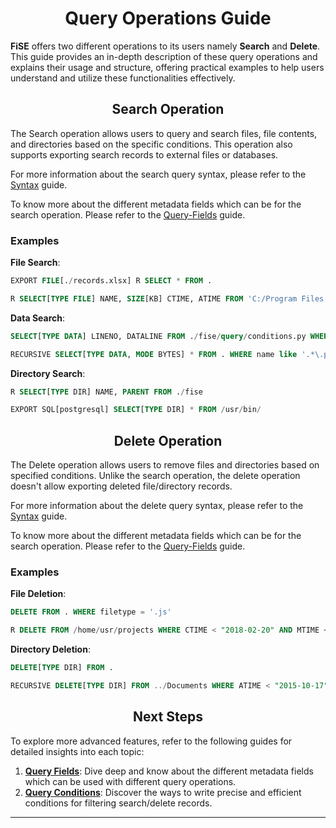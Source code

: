 <h1 align=center>Query Operations Guide</h1>

**FiSE** offers two different operations to its users namely **Search** and **Delete**. This guide provides an in-depth description of these query operations and explains their usage and structure, offering practical examples to help users understand and utilize these functionalities effectively.

<h2 align=center>Search Operation</h2>

The Search operation allows users to query and search files, file contents, and directories based on the specific conditions. This operation also supports exporting search records to external files or databases.

For more information about the search query syntax, please refer to  the [Syntax](./syntax.md#1-search-query-syntax) guide.

To know more about the different metadata fields which can be for the search operation. Please refer to the [Query-Fields](./query-fields.md) guide.

### Examples

**File Search**:

```SQL
EXPORT FILE[./records.xlsx] R SELECT * FROM .
```

```SQL
R SELECT[TYPE FILE] NAME, SIZE[KB] CTIME, ATIME FROM 'C:/Program Files' WHERE NAME LIKE 'Python310'
```

**Data Search**:

```SQL
SELECT[TYPE DATA] LINENO, DATALINE FROM ./fise/query/conditions.py WHERE DATALINE LIKE '.*fiSE.*' AND LINENO BETWEEN (1, 100) 
```

```SQL
RECURSIVE SELECT[TYPE DATA, MODE BYTES] * FROM . WHERE name like '.*\.py'
```

**Directory Search**:

```SQL
R SELECT[TYPE DIR] NAME, PARENT FROM ./fise
```

```SQL
EXPORT SQL[postgresql] SELECT[TYPE DIR] * FROM /usr/bin/
```

<h2 align=center>Delete Operation</h2>

The Delete operation allows users to remove files and directories based on specified conditions. Unlike the search operation, the delete operation doesn't allow exporting deleted file/directory records.

For more information about the delete query syntax, please refer to the [Syntax](./syntax.md#2-delete-query-syntax) guide.

To know more about the different metadata fields which can be for the search operation. Please refer to the [Query-Fields](./query-fields.md) guide.

### Examples

**File Deletion**:

```SQL
DELETE FROM . WHERE filetype = '.js'
```

```SQL
R DELETE FROM /home/usr/projects WHERE CTIME < "2018-02-20" AND MTIME < "2019-09-28"
```

**Directory Deletion**:

```SQL
DELETE[TYPE DIR] FROM .
```

```SQL
RECURSIVE DELETE[TYPE DIR] FROM ../Documents WHERE ATIME < "2015-10-17"
```

<h2 align=center>Next Steps</h2>

To explore more advanced features, refer to the following guides for detailed insights into each topic:

1. **[Query Fields](./query-fields.md)**: Dive deep and know about the different metadata fields which can be used with different query operations.
2. **[Query Conditions](./query-conditions.md)**: Discover the ways to write precise and efficient conditions for filtering search/delete records.

---
